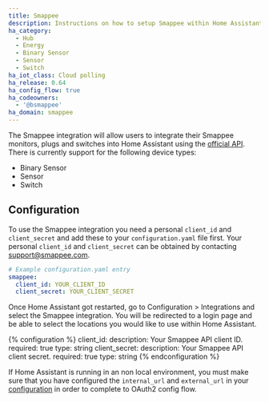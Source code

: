 ```yaml
---
title: Smappee
description: Instructions on how to setup Smappee within Home Assistant.
ha_category:
  - Hub
  - Energy
  - Binary Sensor
  - Sensor
  - Switch
ha_iot_class: Cloud polling
ha_release: 0.64
ha_config_flow: true
ha_codeowners:
  - '@bsmappee'
ha_domain: smappee
---
```


The Smappee integration will allow users to integrate their Smappee monitors, plugs and switches into Home Assistant using the [official API](https://smappee.atlassian.net/wiki/spaces/DEVAPI/overview).
There is currently support for the following device types:
- Binary Sensor
- Sensor
- Switch


## Configuration

To use the Smappee integration you need a personal `client_id` and `client_secret` and add these to your `configuration.yaml` file first.
Your personal `client_id` and `client_secret` can be obtained by contacting [support@smappee.com](mailto:support@smappee.com).

```yaml
# Example configuration.yaml entry
smappee:
  client_id: YOUR_CLIENT_ID
  client_secret: YOUR_CLIENT_SECRET
```

Once Home Assistant got restarted, go to Configuration > Integrations and select the Smappee integration. You will be redirected to a login page and be able to select the locations you would like to use within Home Assistant.

{% configuration %}
client_id:
  description: Your Smappee API client ID.
  required: true
  type: string
client_secret:
  description: Your Smappee API client secret.
  required: true
  type: string
{% endconfiguration %}

<div class='note'>

If Home Assistant is running in an non local environment, you must make sure that you have configured the `internal_url` and `external_url` in your [configuration](/docs/configuration/basic) in order to complete to OAuth2 config flow.

</div>
